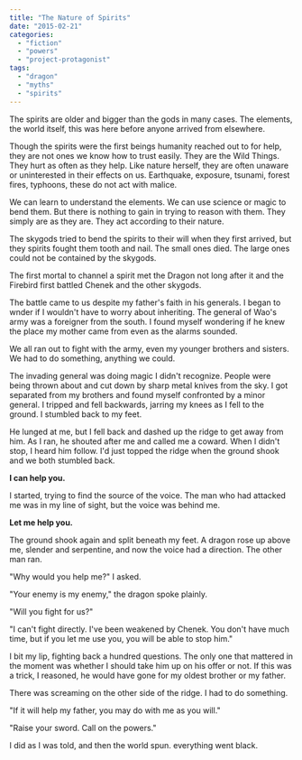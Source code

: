 ```yaml
---
title: "The Nature of Spirits"
date: "2015-02-21"
categories: 
  - "fiction"
  - "powers"
  - "project-protagonist"
tags: 
  - "dragon"
  - "myths"
  - "spirits"
---
```


The spirits are older and bigger than the gods in many cases. The elements, the world itself, this was here before anyone arrived from elsewhere.

Though the spirits were the first beings humanity reached out to for help, they are not ones we know how to trust easily. They are the Wild Things. They hurt as often as they help. Like nature herself, they are often unaware or uninterested in their effects on us. Earthquake, exposure, tsunami, forest fires, typhoons, these do not act with malice.

We can learn to understand the elements. We can use science or magic to bend them. But there is nothing to gain in trying to reason with them. They simply are as they are. They act according to their nature.

The skygods tried to bend the spirits to their will when they first arrived, but they spirits fought them tooth and nail. The small ones died. The large ones could not be contained by the skygods.

The first mortal to channel a spirit met the Dragon not long after it and the Firebird first battled Chenek and the other skygods.

The battle came to us despite my father's faith in his generals. I began to wnder if I wouldn't have to worry about inheriting. The general of Wao's army was a foreigner from the south. I found myself wondering if he knew the place my mother came from even as the alarms sounded.

We all ran out to fight with the army, even my younger brothers and sisters. We had to do something, anything we could.

The invading general was doing magic I didn't recognize. People were being thrown about and cut down by sharp metal knives from the sky. I got separated from my brothers and found myself confronted by a minor general. I tripped and fell backwards, jarring my knees as I fell to the ground. I stumbled back to my feet.

He lunged at me, but I fell back and dashed up the ridge to get away from him. As I ran, he shouted after me and called me a coward. When I didn't stop, I heard him follow. I'd just topped the ridge when the ground shook and we both stumbled back.

**I can help you.**

I started, trying to find the source of the voice. The man who had attacked me was in my line of sight, but the voice was behind me.

**Let me help you.**

The ground shook again and split beneath my feet. A dragon rose up above me, slender and serpentine, and now the voice had a direction. The other man ran.

"Why would you help me?" I asked.

"Your enemy is my enemy," the dragon spoke plainly.

"Will you fight for us?"

"I can't fight directly. I've been weakened by Chenek. You don't have much time, but if you let me use you, you will be able to stop him."

I bit my lip, fighting back a hundred questions. The only one that mattered in the moment was whether I should take him up on his offer or not. If this was a trick, I reasoned, he would have gone for my oldest brother or my father.

There was screaming on the other side of the ridge. I had to do something.

"If it will help my father, you may do with me as you will."

"Raise your sword. Call on the powers."

I did as I was told, and then the world spun. everything went black.
